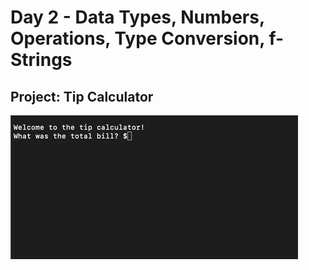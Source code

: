 <h1>Day 2 - Data Types, Numbers, Operations, Type Conversion, f-Strings</h1>
<h2>Project: Tip Calculator</h2>
<img src="tip-calculator.gif">